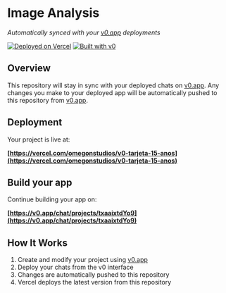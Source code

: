 # Image Analysis

*Automatically synced with your [v0.app](https://v0.app) deployments*

[![Deployed on Vercel](https://img.shields.io/badge/Deployed%20on-Vercel-black?style=for-the-badge&logo=vercel)](https://vercel.com/omegonstudios/v0-tarjeta-15-anos)
[![Built with v0](https://img.shields.io/badge/Built%20with-v0.app-black?style=for-the-badge)](https://v0.app/chat/projects/txaaixtdYo9)

## Overview

This repository will stay in sync with your deployed chats on [v0.app](https://v0.app).
Any changes you make to your deployed app will be automatically pushed to this repository from [v0.app](https://v0.app).

## Deployment

Your project is live at:

**[https://vercel.com/omegonstudios/v0-tarjeta-15-anos](https://vercel.com/omegonstudios/v0-tarjeta-15-anos)**

## Build your app

Continue building your app on:

**[https://v0.app/chat/projects/txaaixtdYo9](https://v0.app/chat/projects/txaaixtdYo9)**

## How It Works

1. Create and modify your project using [v0.app](https://v0.app)
2. Deploy your chats from the v0 interface
3. Changes are automatically pushed to this repository
4. Vercel deploys the latest version from this repository